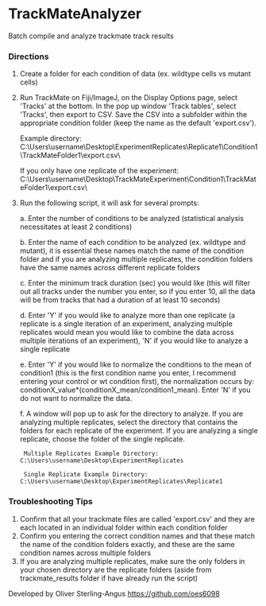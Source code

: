 # TrackMateAnalyzer
 Batch compile and analyze trackmate track results


### Directions
1. Create a folder for each condition of data (ex. wildtype cells vs mutant cells)
2. Run TrackMate on Fiji/ImageJ, on the Display Options page, select 'Tracks' at the bottom. In the pop up window 'Track tables', select 'Tracks', then export to CSV. Save the CSV into a subfolder within the appropriate condition folder (keep the name as the default 'export.csv'). 

    Example directory: C:\Users\username\Desktop\ExperimentReplicates\Replicate1\Condition1\TrackMateFolder1\export.csv\

    If you only have one replicate of the experiment: C:\Users\username\Desktop\TrackMateExperiment\Condition1\TrackMateFolder1\export.csv\

3. Run the following script, it will ask for several prompts:

    a. Enter the number of conditions to be analyzed (statistical analysis necessitates at least 2 conditions)

    b. Enter the name of each condition to be analyzed (ex. wildtype and mutant), it is essential these names match the name of the condition folder and if you are analyzing multiple replicates, the condition folders have the same names across different replicate folders

    c. Enter the minimum track duration (sec) you would like (this will filter out all tracks under the number you enter, so if you enter 10, all the data will be from tracks that had a duration of at least 10 seconds)

    d. Enter 'Y' if you would like to analyze more than one replicate (a replicate is a single iteration of an experiment, analyzing multiple replicates would mean you would like to combine the data across multiple iterations of an experiment), 'N' if you would like to analyze a single replicate

    e. Enter 'Y' if you would like to normalize the conditions to the mean of condition1 (this is the first condition name you enter, I recommend entering your control or wt condition first), the normalization occurs by: conditionX_value*(conditionX_mean/condition1_mean). Enter 'N' if you do not want to normalize the data.

    f. A window will pop up to ask for the directory to analyze. If you are analyzing multiple replicates, select the directory that contains the folders for each replicate of the experiment. If you are analyzing a single replicate, choose the folder of the single replicate.

        Multiple Replicates Example Directory: C:\Users\username\Desktop\ExperimentReplicates

        Single Replicate Example Directory: C:\Users\username\Desktop\ExperimentReplicates\Replicate1 
    

### Troubleshooting Tips
1. Confirm that all your trackmate files are called 'export.csv' and they are each located in an individual folder within each condition folder
2. Confirm you entering the correct condition names and that these match the name of the condition folders exactly, and these are the same condition names across multiple folders
3. If you are analyzing multiple replicates, make sure the only folders in your chosen directory are the replicate folders (aside from trackmate_results folder if have already run the script)


Developed by Oliver Sterling-Angus https://github.com/oes6098